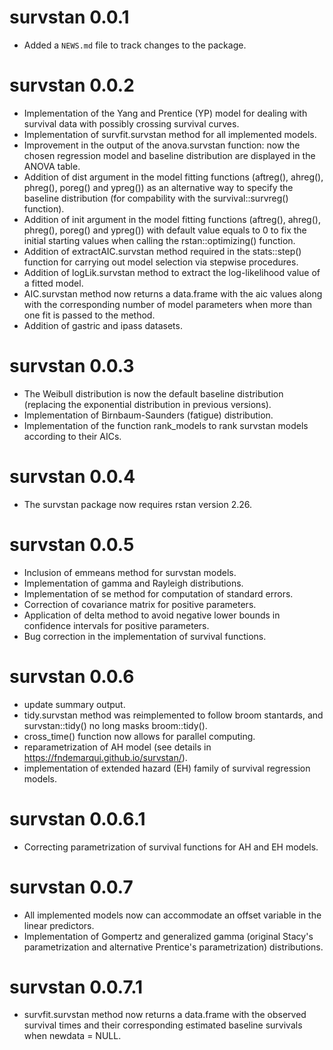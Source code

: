 # survstan 0.0.1

* Added a `NEWS.md` file to track changes to the package.

# survstan 0.0.2

- Implementation of the Yang and Prentice (YP) model for dealing with survival data with possibly crossing survival curves.
- Implementation of survfit.survstan method for all implemented models.
- Improvement in the output of the anova.survstan function: now the chosen regression model and baseline distribution are displayed in the ANOVA table.
- Addition of dist argument in the model fitting functions (aftreg(), ahreg(), phreg(), poreg() and ypreg()) as an alternative way to specify the baseline distribution (for compability with the survival::survreg() function).
- Addition of init argument in the model fitting functions (aftreg(), ahreg(), phreg(), poreg() and ypreg()) with default value equals to 0 to fix the initial starting values when calling the rstan::optimizing() function.
- Addition of extractAIC.survstan method required in the stats::step() function for carrying out model selection via stepwise procedures.
- Addition of logLik.survstan method to extract the log-likelihood value of a fitted model.
- AIC.survstan method now returns a data.frame with the aic values along with the corresponding number of model parameters when more than one fit is passed to the method.
- Addition of gastric and ipass datasets.

# survstan 0.0.3

- The Weibull distribution is now the default baseline distribution (replacing the exponential distribution in previous versions).
- Implementation of Birnbaum-Saunders (fatigue) distribution.
- Implementation of the function rank_models to rank survstan models according to their AICs.


# survstan 0.0.4

- The survstan package now requires rstan version 2.26.


# survstan 0.0.5

- Inclusion of emmeans method for survstan models.
- Implementation of gamma and Rayleigh distributions.
- Implementation of se method for computation of standard errors.
- Correction of covariance matrix for positive parameters.
- Application of delta method to avoid negative lower bounds in confidence intervals for positive parameters.
- Bug correction in the implementation of survival functions.


# survstan 0.0.6

- update summary output.
- tidy.survstan method was reimplemented to follow broom stantards, and survstan::tidy() no long masks broom::tidy().
- cross_time() function now allows for parallel computing. 
- reparametrization of AH model (see details in https://fndemarqui.github.io/survstan/).
- implementation of extended hazard (EH) family of survival regression models.


# survstan 0.0.6.1

- Correcting parametrization of survival functions for AH and EH models.


# survstan 0.0.7

- All implemented models now can accommodate an offset variable in the linear predictors.
- Implementation of Gompertz and generalized gamma (original Stacy's parametrization and alternative Prentice's parametrization) distributions.


# survstan 0.0.7.1

- survfit.survstan method now returns a data.frame with the observed survival times and their corresponding estimated baseline survivals when newdata = NULL.
